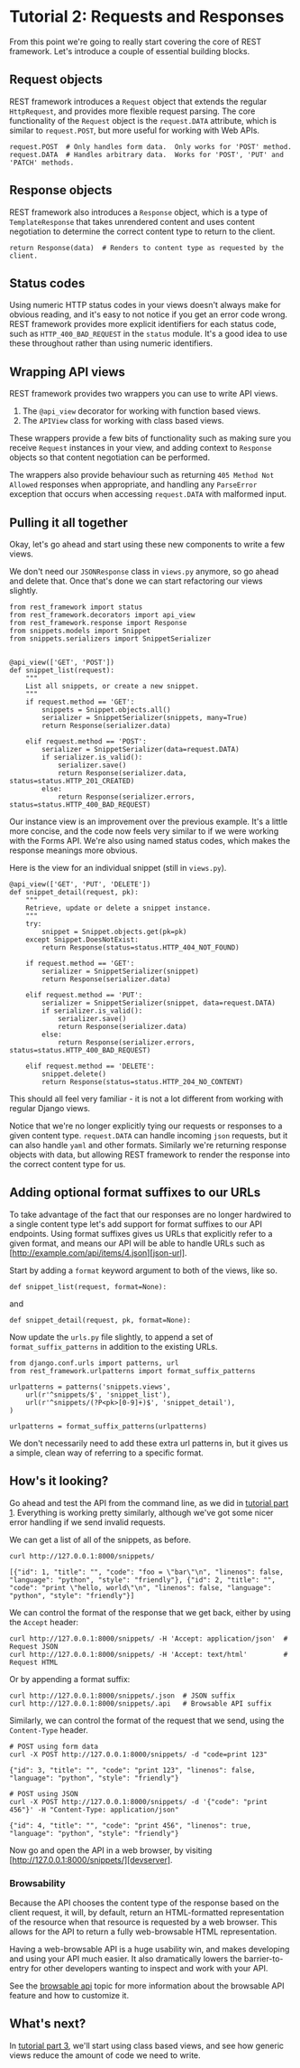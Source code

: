# Tutorial 2: Requests and Responses

From this point we're going to really start covering the core of REST framework.
Let's introduce a couple of essential building blocks.

## Request objects

REST framework introduces a `Request` object that extends the regular `HttpRequest`, and provides more flexible request parsing.  The core functionality of the `Request` object is the `request.DATA` attribute, which is similar to `request.POST`, but more useful for working with Web APIs.

    request.POST  # Only handles form data.  Only works for 'POST' method.
    request.DATA  # Handles arbitrary data.  Works for 'POST', 'PUT' and 'PATCH' methods.

## Response objects

REST framework also introduces a `Response` object, which is a type of `TemplateResponse` that takes unrendered content and uses content negotiation to determine the correct content type to return to the client.

    return Response(data)  # Renders to content type as requested by the client.

## Status codes

Using numeric HTTP status codes in your views doesn't always make for obvious reading, and it's easy to not notice if you get an error code wrong.  REST framework provides more explicit identifiers for each status code, such as `HTTP_400_BAD_REQUEST` in the `status` module.  It's a good idea to use these throughout rather than using numeric identifiers.

## Wrapping API views

REST framework provides two wrappers you can use to write API views.

1. The `@api_view` decorator for working with function based views.
2. The `APIView` class for working with class based views.

These wrappers provide a few bits of functionality such as making sure you receive `Request` instances in your view, and adding context to `Response` objects so that content negotiation can be performed.

The wrappers also provide behaviour such as returning `405 Method Not Allowed` responses when appropriate, and handling any `ParseError` exception that occurs when accessing `request.DATA` with malformed input.

## Pulling it all together

Okay, let's go ahead and start using these new components to write a few views. 

We don't need our `JSONResponse` class in `views.py` anymore, so go ahead and delete that.  Once that's done we can start refactoring our views slightly.

    from rest_framework import status
    from rest_framework.decorators import api_view
    from rest_framework.response import Response
    from snippets.models import Snippet
    from snippets.serializers import SnippetSerializer


    @api_view(['GET', 'POST'])
    def snippet_list(request):
        """
        List all snippets, or create a new snippet.
        """
        if request.method == 'GET':
            snippets = Snippet.objects.all()
            serializer = SnippetSerializer(snippets, many=True)
            return Response(serializer.data)

        elif request.method == 'POST':
            serializer = SnippetSerializer(data=request.DATA)
            if serializer.is_valid():
                serializer.save()
                return Response(serializer.data, status=status.HTTP_201_CREATED)
            else:
                return Response(serializer.errors, status=status.HTTP_400_BAD_REQUEST)

Our instance view is an improvement over the previous example.  It's a little more concise, and the code now feels very similar to if we were working with the Forms API.  We're also using named status codes, which makes the response meanings more obvious.

Here is the view for an individual snippet (still in `views.py`).

    @api_view(['GET', 'PUT', 'DELETE'])
    def snippet_detail(request, pk):
        """
        Retrieve, update or delete a snippet instance.
        """              
        try:
            snippet = Snippet.objects.get(pk=pk)
        except Snippet.DoesNotExist:
            return Response(status=status.HTTP_404_NOT_FOUND)

        if request.method == 'GET':
            serializer = SnippetSerializer(snippet)
            return Response(serializer.data)

        elif request.method == 'PUT':
            serializer = SnippetSerializer(snippet, data=request.DATA)
            if serializer.is_valid():
                serializer.save()
                return Response(serializer.data)
            else:
                return Response(serializer.errors, status=status.HTTP_400_BAD_REQUEST)

        elif request.method == 'DELETE':
            snippet.delete()
            return Response(status=status.HTTP_204_NO_CONTENT)

This should all feel very familiar - it is not a lot different from working with regular Django views.

Notice that we're no longer explicitly tying our requests or responses to a given content type.  `request.DATA` can handle incoming `json` requests, but it can also handle `yaml` and other formats.  Similarly we're returning response objects with data, but allowing REST framework to render the response into the correct content type for us.

## Adding optional format suffixes to our URLs

To take advantage of the fact that our responses are no longer hardwired to a single content type let's add support for format suffixes to our API endpoints.  Using format suffixes gives us URLs that explicitly refer to a given format, and means our API will be able to handle URLs such as [http://example.com/api/items/4.json][json-url].

Start by adding a `format` keyword argument to both of the views, like so.

    def snippet_list(request, format=None):

and

    def snippet_detail(request, pk, format=None):

Now update the `urls.py` file slightly, to append a set of `format_suffix_patterns` in addition to the existing URLs.

    from django.conf.urls import patterns, url
    from rest_framework.urlpatterns import format_suffix_patterns

    urlpatterns = patterns('snippets.views',
        url(r'^snippets/$', 'snippet_list'),
        url(r'^snippets/(?P<pk>[0-9]+)$', 'snippet_detail'),
    )
    
    urlpatterns = format_suffix_patterns(urlpatterns)

We don't necessarily need to add these extra url patterns in, but it gives us a simple, clean way of referring to a specific format.

## How's it looking?

Go ahead and test the API from the command line, as we did in [tutorial part 1][tut-1].  Everything is working pretty similarly, although we've got some nicer error handling if we send invalid requests.

We can get a list of all of the snippets, as before.

	curl http://127.0.0.1:8000/snippets/

	[{"id": 1, "title": "", "code": "foo = \"bar\"\n", "linenos": false, "language": "python", "style": "friendly"}, {"id": 2, "title": "", "code": "print \"hello, world\"\n", "linenos": false, "language": "python", "style": "friendly"}]

We can control the format of the response that we get back, either by using the `Accept` header:

    curl http://127.0.0.1:8000/snippets/ -H 'Accept: application/json'  # Request JSON
    curl http://127.0.0.1:8000/snippets/ -H 'Accept: text/html'         # Request HTML

Or by appending a format suffix:

    curl http://127.0.0.1:8000/snippets/.json  # JSON suffix
    curl http://127.0.0.1:8000/snippets/.api   # Browsable API suffix

Similarly, we can control the format of the request that we send, using the `Content-Type` header.

    # POST using form data
    curl -X POST http://127.0.0.1:8000/snippets/ -d "code=print 123"

    {"id": 3, "title": "", "code": "print 123", "linenos": false, "language": "python", "style": "friendly"}
    
    # POST using JSON
    curl -X POST http://127.0.0.1:8000/snippets/ -d '{"code": "print 456"}' -H "Content-Type: application/json"

    {"id": 4, "title": "", "code": "print 456", "linenos": true, "language": "python", "style": "friendly"}

Now go and open the API in a web browser, by visiting [http://127.0.0.1:8000/snippets/][devserver].

### Browsability

Because the API chooses the content type of the response based on the client request, it will, by default, return an HTML-formatted representation of the resource when that resource is requested by a web browser.  This allows for the API to return a fully web-browsable HTML representation.

Having a web-browsable API is a huge usability win, and makes developing and using your API much easier.  It also dramatically lowers the barrier-to-entry for other developers wanting to inspect and work with your API.

See the [browsable api][browsable-api] topic for more information about the browsable API feature and how to customize it.

## What's next?

In [tutorial part 3][tut-3], we'll start using class based views, and see how generic views reduce the amount of code we need to write.

[json-url]: http://example.com/api/items/4.json
[devserver]: http://127.0.0.1:8000/snippets/
[browsable-api]: ../topics/browsable-api.md
[tut-1]: 1-serialization.md
[tut-3]: 3-class-based-views.md
